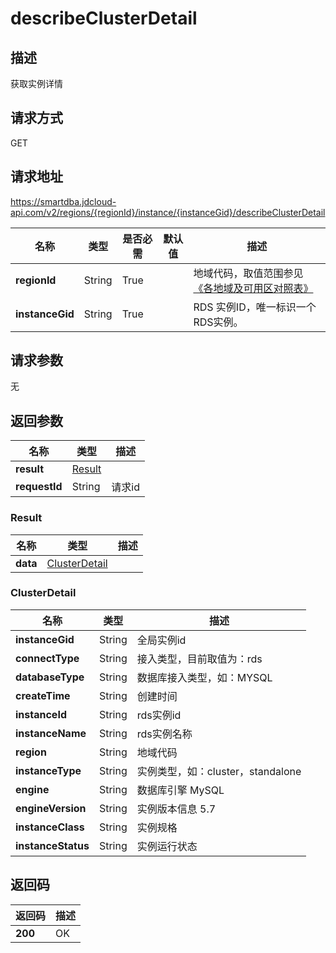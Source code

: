 # describeClusterDetail


## 描述
获取实例详情

## 请求方式
GET

## 请求地址
https://smartdba.jdcloud-api.com/v2/regions/{regionId}/instance/{instanceGid}/describeClusterDetail

|名称|类型|是否必需|默认值|描述|
|---|---|---|---|---|
|**regionId**|String|True| |地域代码，取值范围参见[《各地域及可用区对照表》](../Enum-Definitions/Regions-AZ.md)|
|**instanceGid**|String|True| |RDS 实例ID，唯一标识一个RDS实例。|

## 请求参数
无


## 返回参数
|名称|类型|描述|
|---|---|---|
|**result**|[Result](#result)| |
|**requestId**|String|请求id|

### <div id="Result">Result</div>
|名称|类型|描述|
|---|---|---|
|**data**|[ClusterDetail](#clusterdetail)| |
### <div id="ClusterDetail">ClusterDetail</div>
|名称|类型|描述|
|---|---|---|
|**instanceGid**|String|全局实例id|
|**connectType**|String|接入类型，目前取值为：rds|
|**databaseType**|String|数据库接入类型，如：MYSQL|
|**createTime**|String|创建时间|
|**instanceId**|String|rds实例id|
|**instanceName**|String|rds实例名称|
|**region**|String|地域代码|
|**instanceType**|String|实例类型，如：cluster，standalone|
|**engine**|String|数据库引擎 MySQL|
|**engineVersion**|String|实例版本信息 5.7|
|**instanceClass**|String|实例规格|
|**instanceStatus**|String|实例运行状态|

## 返回码
|返回码|描述|
|---|---|
|**200**|OK|
